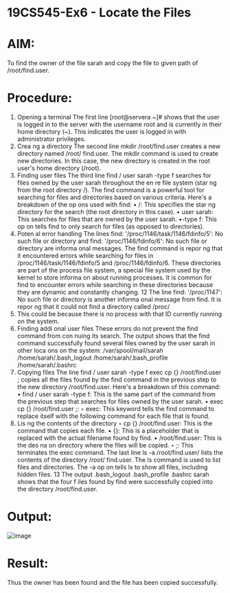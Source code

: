 # 19CS545-Ex6 - Locate the Files

# AIM:
To find the owner of the file sarah and copy the file to given path of /root/find.user.

# Procedure:
1. Opening a terminal 
The first line [root@servera ~]# shows that the user is logged in to the server with the 
username root and is currently in their home directory (~). This indicates the user is logged in 
with administrator privileges. 
2. Crea ng a directory 
The second line mkdir /root/find.user creates a new directory named /root/
 find.user. The mkdir command is used to create new directories. In this case, the new 
directory is created in the root user's home directory (/root). 
3. Finding user files 
The third line find / user sarah -type f searches for files owned by the user sarah 
throughout the en re file system (star ng from the root directory /). The find command is a 
powerful tool for searching for files and directories based on various criteria. 
Here's a breakdown of the op ons used with find: 
• /: This specifies the star ng directory for the search (the root directory in this case). 
• user sarah: This searches for files that are owned by the user sarah. 
•-type f: This op on tells find to only search for files (as opposed to directories). 
4. Poten al error handling 
The lines find: '/proc/1146/task/1146/fdinfo/5': No such file or 
directory and find: '/proc/1146/fdinfo/6': No such file or 
directory are informa onal messages. The find command is repor ng that it encountered 
errors while searching for files in /proc/1146/task/1146/fdinfo/5 and /proc/1146/fdinfo/6. These 
directories are part of the process file system, a special file system used by the kernel to store 
informa on about running processes. It is common for find to encounter errors while searching 
in these directories because they are dynamic and constantly changing. 
12
The line find: '/proc/1147': No such file or directory is another 
informa onal message from find. It is repor ng that it could not find a directory called /proc/
 1147. This could be because there is no process with that ID currently running on the system. 
5. Finding addi onal user files 
These errors do not prevent the find command from con nuing its search. The output shows 
that the find command successfully found several files owned by the user sarah in other 
loca ons on the system: 
/var/spool/mail/sarah 
/home/sarah/.bash_logout 
/home/sarah/.bash_profile 
/home/sarah/.bashrc 
6. Copying files 
The line find / user sarah -type f exec cp {} /root/find.user \; copies all the files found by the find 
command in the previous step to the new directory /root/find.user. 
Here's a breakdown of this command: 
• find / user sarah -type f: This is the same part of the command from the 
previous step that searches for files owned by the user sarah. 
• exec cp {} /root/find.user \;:
 ◦ exec: This keyword tells the find command to replace itself with the following 
command for each file that is found. 
7. Lis ng the contents of the directory 
◦ cp {} /root/find.user: This is the command that copies each file. 
▪ {}: This is a placeholder that is replaced with the actual filename found by 
find. 
▪ /root/find.user: This is the des na on directory where the files will 
be copied. 
◦ ;: This terminates the exec command. 
The last line ls -a /root/find.user/ lists the contents of the directory /root/
 find.user. The ls command is used to list files and directories. The -a op on tells ls to 
show all files, including hidden files. 
13
The output .bash_logout .bash_profile .bashrc sarah shows that the four 
f
 iles found by find were successfully copied into the directory /root/find.user.
# Output:
![image](https://github.com/user-attachments/assets/bef240dd-5ff9-4236-9aec-2f849b0ba9ed)

# Result:
Thus the owner has been found and the file has been copied successfully.
